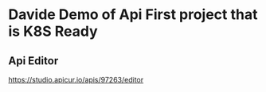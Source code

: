 # Davide Demo of Api First project that is K8S Ready

## Api Editor
https://studio.apicur.io/apis/97263/editor

